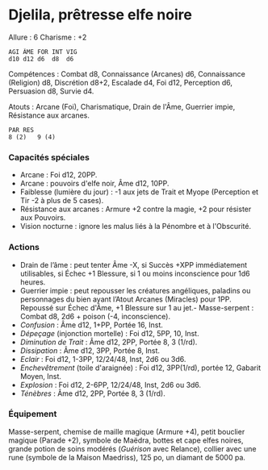 # Djelila, prêtresse elfe noire

Allure : 6
Charisme : +2

	AGI	ÂME	FOR	INT	VIG
	d10	d12	d6	d8	d6

Compétences : Combat d8, Connaissance (Arcanes) d6, Connaissance (Religion) d8, Discrétion d8+2, Escalade d4, Foi d12, Perception d6, Persuasion d8, Survie d4.

Atouts : Arcane (Foi), Charismatique, Drain de l'Âme, Guerrier impie, Résistance aux arcanes.

	PAR	RES
	8 (2)	9 (4)

### Capacités spéciales
- Arcane : Foi d12, 20PP.
- Arcane : pouvoirs d'elfe noir, Âme d12, 10PP.
- Faiblesse (lumière du jour) : -1 aux jets de Trait et Myope (Perception et Tir -2 à plus de 5 cases).
- Résistance aux arcanes : Armure +2 contre la magie, +2 pour résister aux Pouvoirs.
- Vision nocturne : ignore les malus liés à la Pénombre et à l'Obscurité.

### Actions
- Drain de l’âme : peut tenter Âme -X, si Succès +XPP immédiatement utilisables, si Échec +1 Blessure, si 1 ou moins inconscience pour 1d6 heures.
- Guerrier impie : peut repousser les créatures angéliques, paladins ou personnages du bien ayant l’Atout Arcanes (Miracles) pour 1PP. Repoussé sur Échec d'Âme, +1 Blessure sur 1 au jet.- Masse-serpent : Combat d8, 2d6 + poison (-4, inconscience).
- _Confusion_ : Âme d12, 1+PP, Portée 16, Inst.
- _Dépeçage_ (injonction mortelle) : Foi d12, 5PP, 10, Inst.
- _Diminution de Trait_ : Âme d12, 2PP, Portée 8, 3 (1/rd).
- _Dissipation_ : Âme d12, 3PP, Portée 8, Inst.
- _Eclair_ : Foi d12, 1-3PP, 12/24/48, Inst, 2d6 ou 3d6.
- _Enchevêtrement_ (toile d'araignée) : Foi d12, 3PP(1/rd), portée 12, Gabarit Moyen, Inst.
- _Explosion_ : Foi d12, 2-6PP, 12/24/48, Inst, 2d6 ou 3d6.
- _Ténèbres_ : Âme d12, 2PP, Portée 8, 3 (1/rd).

### Équipement
Masse-serpent, chemise de maille magique (Armure +4), petit bouclier magique (Parade +2), symbole de Maëdra, bottes et cape elfes noires, grande potion de soins modérés (_Guérison_ avec Relance), collier avec une rune (symbole de la Maison Maedriss), 125 po, un diamant de 5000 pa.

